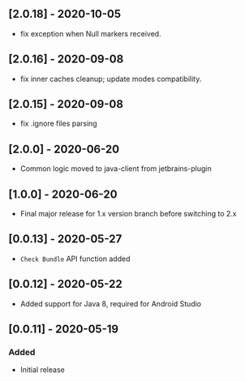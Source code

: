 ## [2.0.18] - 2020-10-05
- fix exception when Null markers received. 

## [2.0.16] - 2020-09-08
- fix inner caches cleanup; update modes compatibility. 

## [2.0.15] - 2020-09-08
- fix .ignore files parsing

## [2.0.0] - 2020-06-20
- Common logic moved to java-client from jetbrains-plugin

## [1.0.0] - 2020-06-20
- Final major release for 1.x version branch before switching to 2.x

## [0.0.13] - 2020-05-27
- `Check Bundle` API function added

## [0.0.12] - 2020-05-22
- Added support for Java 8, required for Android Studio

## [0.0.11] - 2020-05-19
### Added
- Initial release
